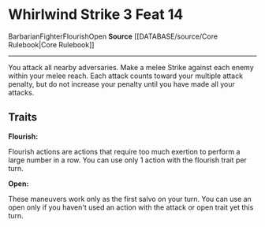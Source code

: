 ﻿---
actions: '[three-actions]'
feat: Whirlwind Strike
id: '170'
level: '14'
name: Whirlwind Strike
rarity: Common
source: '[[DATABASE/source/Core Rulebook|Core Rulebook]]'
trait:
- '[[DATABASE/trait/Barbarian|Barbarian]]'
- '[[DATABASE/trait/Fighter|Fighter]]'
- '[[DATABASE/trait/Flourish|Flourish]]'
- '[[DATABASE/trait/Open|Open]]'
type: Feat

---
# Whirlwind Strike <span class="action-icon">3</span> <span class="item-type">Feat 14</span>

<span class="item-trait">Barbarian</span><span class="item-trait">Fighter</span><span class="item-trait">Flourish</span><span class="item-trait">Open</span>
**Source** [[DATABASE/source/Core Rulebook|Core Rulebook]]

---
You attack all nearby adversaries. Make a melee Strike against each enemy within your melee reach. Each attack counts toward your multiple attack penalty, but do not increase your penalty until you have made all your attacks.

## Traits

**Flourish:**

Flourish actions are actions that require too much exertion to perform a large number in a row. You can use only 1 action with the flourish trait per turn.

**Open:**

These maneuvers work only as the first salvo on your turn. You can use an open only if you haven't used an action with the attack or open trait yet this turn.
